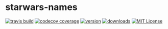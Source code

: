 # starwars-names

[![travis build](https://img.shields.io/travis/rogermle/starwars-names.svg?maxAge=2592000)](https://travis-ci.org/rogermle/starwars-names)
[![codecov coverage](https://img.shields.io/codecov/c/github/codecov/example-python.svg?maxAge=2592000)](https://codecov.io/gh/rogermle/starwars-names)
[![version](https://img.shields.io/npm/v/starwars-names-roger-test.svg?maxAge=2592000)](https://www.npmjs.com/package/starwars-names-roger-test)
[![downloads](https://img.shields.io/npm/dt/starwars-names-roger-test.svg?maxAge=2592000)](https://npm-stat.com/charts.html?package=starwars-names-roger-test)
[![MIT License](https://img.shields.io/npm/l/starwars-names-roger-test.svg)](https://opensource.org/licenses/MIT)
